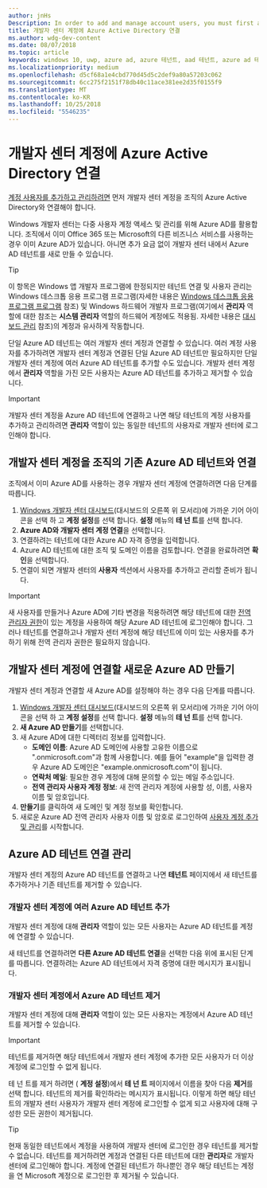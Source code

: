 ```yaml
---
author: jnHs
Description: In order to add and manage account users, you must first associate your Dev Center account with your organization's Azure Active Directory.
title: 개발자 센터 계정에 Azure Active Directory 연결
ms.author: wdg-dev-content
ms.date: 08/07/2018
ms.topic: article
keywords: windows 10, uwp, azure ad, azure 테넌트, aad 테넌트, azure ad 테넌트, 테넌트 관리, 테넌트
ms.localizationpriority: medium
ms.openlocfilehash: d5cf68a1e4cbd770d45d5c2def9a80a57203c062
ms.sourcegitcommit: 6cc275f2151f78db40c11ace381ee2d35f0155f9
ms.translationtype: MT
ms.contentlocale: ko-KR
ms.lasthandoff: 10/25/2018
ms.locfileid: "5546235"
---
```

# <a name="associate-azure-active-directory-with-your-dev-center-account"></a>개발자 센터 계정에 Azure Active Directory 연결

[계정 사용자를 추가하고 관리하려면](add-users-groups-and-azure-ad-applications.md) 먼저 개발자 센터 계정을 조직의 Azure Active Directory와 연결해야 합니다. 

Windows 개발자 센터는 다중 사용자 계정 액세스 및 관리를 위해 Azure AD를 활용합니다. 조직에서 이미 Office 365 또는 Microsoft의 다른 비즈니스 서비스를 사용하는 경우 이미 Azure AD가 있습니다. 아니면 추가 요금 없이 개발자 센터 내에서 Azure AD 테넌트를 새로 만들 수 있습니다.

> [!TIP]
> 이 항목은 Windows 앱 개발자 프로그램에 한정되지만 테넌트 연결 및 사용자 관리는 Windows 데스크톱 응용 프로그램 프로그램(자세한 내용은 [Windows 데스크톱 응용 프로그램 프로그램](https://docs.microsoft.com/windows/desktop/appxpkg/windows-desktop-application-program#add-and-manage-account-users) 참조) 및 Windows 하드웨어 개발자 프로그램(여기에서 **관리자** 역할에 대한 참조는 **시스템 관리자** 역할의 하드웨어 계정에도 적용됨. 자세한 내용은 [대시보드 관리](https://docs.microsoft.com/windows-hardware/drivers/dashboard/dashboard-administration) 참조)의 계정과 유사하게 작동합니다.

단일 Azure AD 테넌트는 여러 개발자 센터 계정과 연결할 수 있습니다. 여러 계정 사용자를 추가하려면 개발자 센터 계정과 연결된 단일 Azure AD 테넌트만 필요하지만 단일 개발자 센터 계정에 여러 Azure AD 테넌트를 추가할 수도 있습니다. 개발자 센터 계정에서 **관리자** 역할을 가진 모든 사용자는 Azure AD 테넌트를 추가하고 제거할 수 있습니다.

> [!IMPORTANT]
> 개발자 센터 계정을 Azure AD 테넌트에 연결하고 나면 해당 테넌트의 계정 사용자를 추가하고 관리하려면 **관리자** 역할이 있는 동일한 테넌트의 사용자로 개발자 센터에 로그인해야 합니다.


## <a name="associate-your-dev-center-account-with-your-organizations-existing-azure-ad-tenant"></a>개발자 센터 계정을 조직의 기존 Azure AD 테넌트와 연결

조직에서 이미 Azure AD를 사용하는 경우 개발자 센터 계정에 연결하려면 다음 단계를 따릅니다.

1.  [Windows 개발자 센터 대시보드](https://partner.microsoft.com/dashboard)(대시보드의 오른쪽 위 모서리)에 가까운 기어 아이콘을 선택 하 고 **계정 설정**를 선택 합니다. **설정** 메뉴의 **테 넌 트**를 선택 합니다.
2.  **Azure AD와 개발자 센터 계정 연결**을 선택합니다.
3.  연결하려는 테넌트에 대한 Azure AD 자격 증명을 입력합니다.
4.  Azure AD 테넌트에 대한 조직 및 도메인 이름을 검토합니다. 연결을 완료하려면 **확인**을 선택합니다.
5.  연결이 되면 개발자 센터의 **사용자** 섹션에서 사용자를 추가하고 관리할 준비가 됩니다.

> [!IMPORTANT]
> 새 사용자를 만들거나 Azure AD에 기타 변경을 적용하려면 해당 테넌트에 대한 [전역 관리자 권한](https://docs.microsoft.com/azure/active-directory/users-groups-roles/directory-assign-admin-roles)이 있는 계정을 사용하여 해당 Azure AD 테넌트에 로그인해야 합니다. 그러나 테넌트를 연결하고나 개발자 센터 계정에 해당 테넌트에 이미 있는 사용자를 추가하기 위해 전역 관리자 권한은 필요하지 않습니다.


## <a name="create-a-brand-new-azure-ad-to-associate-with-your-dev-center-account"></a>개발자 센터 계정에 연결할 새로운 Azure AD 만들기

개발자 센터 계정과 연결할 새 Azure AD를 설정해야 하는 경우 다음 단계를 따릅니다.

1.  [Windows 개발자 센터 대시보드](https://partner.microsoft.com/dashboard)(대시보드의 오른쪽 위 모서리)에 가까운 기어 아이콘을 선택 하 고 **계정 설정**를 선택 합니다. **설정** 메뉴의 **테 넌 트**를 선택 합니다.
2.  **새 Azure AD 만들기**를 선택합니다.
3.  새 Azure AD에 대한 디렉터리 정보를 입력합니다.
    - **도메인 이름**: Azure AD 도메인에 사용할 고유한 이름으로 ".onmicrosoft.com"과 함께 사용합니다. 예를 들어 "example"을 입력한 경우 Azure AD 도메인은 "example.onmicrosoft.com"이 됩니다.
    - **연락처 메일**: 필요한 경우 계정에 대해 문의할 수 있는 메일 주소입니다.
    - **전역 관리자 사용자 계정 정보**: 새 전역 관리자 계정에 사용할 성, 이름, 사용자 이름 및 암호입니다.
4.  **만들기**를 클릭하여 새 도메인 및 계정 정보를 확인합니다.
5.  새로운 Azure AD 전역 관리자 사용자 이름 및 암호로 로그인하여 [사용자 계정 추가 및 관리](add-users-groups-and-azure-ad-applications.md)를 시작합니다.


## <a name="manage-azure-ad-tenant-associations"></a>Azure AD 테넌트 연결 관리

개발자 센터 계정의 Azure AD 테넌트를 연결하고 나면 **테넌트** 페이지에서 새 테넌트를 추가하거나 기존 테넌트를 제거할 수 있습니다.


### <a name="add-multiple-azure-ad-tenants-to-your-dev-center-account"></a>개발자 센터 계정에 여러 Azure AD 테넌트 추가

개발자 센터 계정에 대해 **관리자** 역할이 있는 모든 사용자는 Azure AD 테넌트를 계정에 연결할 수 있습니다.

새 테넌트를 연결하려면 **다른 Azure AD 테넌트 연결**을 선택한 다음 위에 표시된 단계를 따릅니다. 연결하려는 Azure AD 테넌트에서 자격 증명에 대한 메시지가 표시됩니다.


### <a name="remove-an-azure-ad-tenant-from-your-dev-center-account"></a>개발자 센터 계정에서 Azure AD 테넌트 제거

개발자 센터 계정에 대해 **관리자** 역할이 있는 모든 사용자는 계정에서 Azure AD 테넌트를 제거할 수 있습니다.

> [!IMPORTANT]
> 테넌트를 제거하면 해당 테넌트에서 개발자 센터 계정에 추가한 모든 사용자가 더 이상 계정에 로그인할 수 없게 됩니다. 

테 넌 트를 제거 하려면 ( **계정 설정**)에서 **테 넌 트** 페이지에서 이름을 찾아 다음 **제거**를 선택 합니다. 테넌트의 제거를 확인하라는 메시지가 표시됩니다. 이렇게 하면 해당 테넌트의 개발자 센터 사용자가 개발자 센터 계정에 로그인할 수 없게 되고 사용자에 대해 구성한 모든 권한이 제거됩니다.

> [!TIP]
> 현재 동일한 테넌트에서 계정을 사용하여 개발자 센터에 로그인한 경우 테넌트를 제거할 수 없습니다. 테넌트를 제거하려면 계정과 연결된 다른 테넌트에 대한 **관리자**로 개발자 센터에 로그인해야 합니다. 계정에 연결된 테넌트가 하나뿐인 경우 해당 테넌트는 계정을 연 Microsoft 계정으로 로그인한 후 제거될 수 있습니다.


